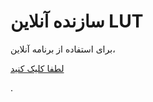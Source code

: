 # سازنده آنلاین LUT
برای استفاده از برنامه آنلاین، <p><a href="https://lut.derhami.com/" target="_blank">لطفا کلیک کنید</a></p>.
